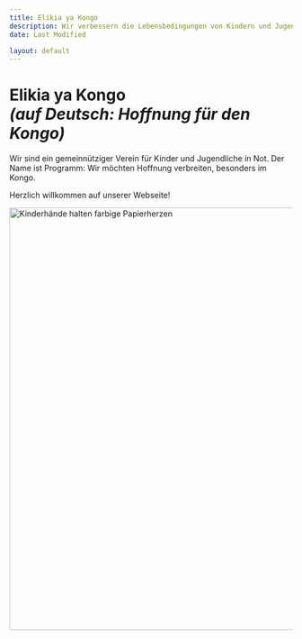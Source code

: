 ```yaml
---
title: Elikia ya Kongo
description: Wir verbessern die Lebensbedingungen von Kindern und Jugendlichen in Not.
date: Last Modified

layout: default
---
```

# Elikia ya Kongo<br><span style="font-size: var(--font-size-large); font-style: italic;">(auf Deutsch: Hoffnung für den Kongo)</span>
Wir sind ein gemeinnütziger Verein für Kinder und Jugendliche in Not.
Der Name ist Programm: Wir möchten Hoffnung verbreiten, besonders im Kongo.

Herzlich willkommen auf unserer Webseite!

<img src="/images/papierherzen.avif" height=750 width=1000 alt="Kinderhände halten farbige Papierherzen" style="margin-block-end: 2ch;">
